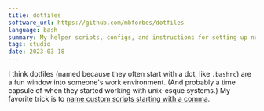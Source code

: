 ```yaml
---
title: dotfiles
software_url: https://github.com/mbforbes/dotfiles
language: bash
summary: My helper scripts, configs, and instructions for setting up new environments.
tags: studio
date: 2023-03-18
---
```


I think dotfiles (named because they often start with a dot, like `.bashrc`) are a fun window into someone's work environment. (And probably a time capsule of when they started working with unix-esque systems.) My favorite trick is to [name custom scripts starting with a comma](https://rhodesmill.org/brandon/2009/commands-with-comma/).
